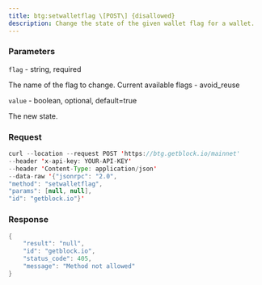```yaml
---
title: btg:setwalletflag \[POST\] {disallowed}
description: Change the state of the given wallet flag for a wallet.
---
```


### Parameters


`flag` - string, required

The name of the flag to change. Current available flags - avoid_reuse

`value` - boolean, optional, default=true

The new state.

### Request

``` java
curl --location --request POST 'https://btg.getblock.io/mainnet' 
--header 'x-api-key: YOUR-API-KEY' 
--header 'Content-Type: application/json' 
--data-raw '{"jsonrpc": "2.0",
"method": "setwalletflag",
"params": [null, null],
"id": "getblock.io"}'
```

###  Response

``` java
{
    "result": "null",
    "id": "getblock.io",
    "status_code": 405,
    "message": "Method not allowed"
}
```

